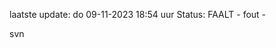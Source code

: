 laatste update: 
do 09-11-2023 18:54   uur 
Status: FAALT - fout - 
<div class="service R">svn</div>